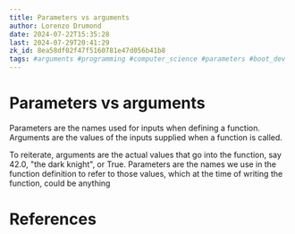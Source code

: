 ```yaml
---
title: Parameters vs arguments
author: Lorenzo Drumond
date: 2024-07-22T15:35:28
last: 2024-07-29T20:41:29
zk_id: 8ea58df02f47f5160781e47d056b41b8
tags: #arguments #programming #computer_science #parameters #boot_dev
---
```



# Parameters vs arguments

Parameters are the names used for inputs when defining a function. Arguments are the values of the inputs supplied when a function is called.

To reiterate, arguments are the actual values that go into the function, say 42.0, "the dark knight", or True. Parameters are the names we use in the function definition to refer to those values, which at the time of writing the function, could be anything

# References
